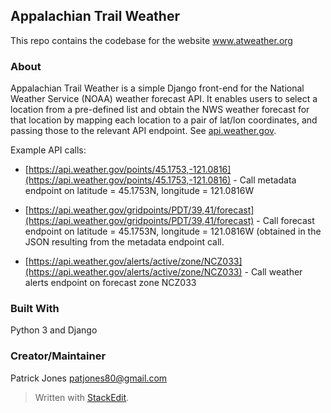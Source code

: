 ﻿
## Appalachian Trail Weather

This repo contains the codebase for the website www.atweather.org

### About

Appalachian Trail Weather is a simple Django front-end for the National Weather Service (NOAA) weather forecast API. It enables users to select a location from a pre-defined list and obtain the NWS weather forecast for that location by mapping each location to a pair of lat/lon coordinates, and passing those to the relevant API endpoint. See [api.weather.gov](https://api.weather.gov).

Example API calls:

 - [https://api.weather.gov/points/45.1753,-121.0816](https://api.weather.gov/points/45.1753,-121.0816) - Call metadata endpoint on latitude = 45.1753N, longitude = 121.0816W

 - [https://api.weather.gov/gridpoints/PDT/39,41/forecast](https://api.weather.gov/gridpoints/PDT/39,41/forecast) - Call forecast endpoint on latitude = 45.1753N, longitude = 121.0816W (obtained in the JSON resulting from the metadata endpoint call.

- [https://api.weather.gov/alerts/active/zone/NCZ033](https://api.weather.gov/alerts/active/zone/NCZ033) - Call weather alerts endpoint on forecast zone NCZ033

### Built With

Python 3 and Django

### Creator/Maintainer

Patrick Jones [patjones80@gmail.com](mailto:patjones80@gmail.com)

> Written with [StackEdit](https://stackedit.io/).
